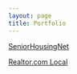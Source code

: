```yaml
---
layout: page
title: Portfolio
---
```


[SeniorHousingNet](/portfolio/shn/)

[Realtor.com Local](/portfolio/rdc_local)
